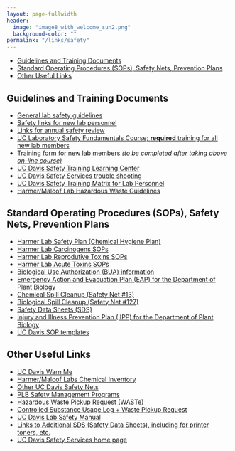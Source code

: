 ```yaml
---
layout: page-fullwidth
header:
  image: "image8_with_welcome_sun2.png"
  background-color: ""
permalink: "/links/safety"
---
```

<div data-magellan-expedition="fixed">
  <ul class="sub-nav">
    <li data-magellan-arrival="General Guidelines and Training Documents"><a href="#guidelines">Guidelines and Training Documents</a></li>
    <li data-magellan-arrival="Plans"><a href="#Plans">Standard Operating Procedures (SOPs), Safety Nets, Prevention Plans</a></li>
    <li data-magellan-arrival="Links"><a href="#Links">Other Useful Links</a></li>
  </ul>
</div>

<h2>Guidelines and Training Documents</h2>
<a name="guidelines"></a>

* [General lab safety guidelines](/links/safety_info/lab_guidelines)
* [Safety links for new lab personnel](/links/safety_info/NewSafety)
* [Links for annual safety review](/links/safety_info/AnnualSafety)
* [UC Laboratory Safety Fundamentals Course; **required** training for all new lab members](https://safetyservices.ucdavis.edu/training/uc-laboratory-safety-fundamentals)
* [Training form for new lab members *(to be completed after taking above on-line course)*](/assets/SiteSpecificSafetyOrientationTrainingNewPersonnel.pdf)
* [UC Davis Safety Training Learning Center](http://lms.ucdavis.edu/)
* [UC Davis Safety Services trouble shooting](http://safetyservices.ucdavis.edu/article/training-getting-started-and-troubleshooting)
* [UC Davis Safety Training Matrix for Lab Personnel](http://safetyservices.ucdavis.edu/sites/default/files/documents/LabPersonnelTrainingMatrix.pdf)
* [Harmer/Maloof Lab Hazardous Waste Guidelines](http://malooflab.phytonetworks.org/wiki/hazardous_waste_guidelines/)

<h2>Standard Operating Procedures (SOPs), Safety Nets, Prevention Plans</h2>
<a name="Plans"></a>

* [Harmer Lab Safety Plan (Chemical Hygiene Plan)](/assets/ChemHygPlanHarmerLab.pdf)
* [Harmer Lab Carcinogens SOPs](/assets/UCDSOPHarmerLabCarcinogens.pdf)
* [Harmer Lab Reprodutive Toxins SOPs](/assets/UCDSOPHarmerLabReproductiveToxins.pdf)
* [Harmer Lab Acute Toxins SOPs](/assets/UCDSOPHarmerLabAcutelyToxic.pdf)
* [Biological Use Authorization (BUA) information](https://safetyservices.ucdavis.edu/article/biological-use-authorization-bua)
* [Emergency Action and Evacuation Plan (EAP) for the Department of Plant Biology](/assets/2019_PLB_EAP.pdf)
* [Chemical Spill Cleanup (Safety Net #13)](https://safetyservices.ucdavis.edu/safetynet/guidelines-chemical-spill-control)
* [Biological Spill Cleanup (Safety Net #127)](https://safetyservices.ucdavis.edu/sites/default/files/SafetyNet%20127b.pdf)
* [Safety Data Sheets (SDS)](https://ehs.ucop.edu/sds/#/)
* [Injury and Illness Prevention Plan (IIPP) for the Department of Plant Biology](http://www-plb.ucdavis.edu/safety/2018%20PLB%20IIPP.pdf)
* [UC Davis SOP templates](https://safetyservices.ucdavis.edu/article/standard-operating-procedure-sop-templates)


<h2>Other Useful Links</h2>
<a name="Links"></a>

* [UC Davis Warn Me](https://warnme.ucdavis.edu/)
* [Harmer/Maloof Labs Chemical Inventory](https://ehs.ucop.edu/chemicals/)
* [Other UC Davis Safety Nets](https://safetyservices.ucdavis.edu)
* [PLB Safety Management Programs](http://www-plb.ucdavis.edu/safety/)
* [Hazardous Waste Pickup Request (WASTe)](https://ehs.ucop.edu/waste/#/home)
* [Controlled Substance Usage Log + Waste Pickup Request](https://safetyapps.ucdavis.edu/ehs/csubstance/usagelog/index.cfm)
* [UC Davis Lab Safety Manual](https://safetyservices.ucdavis.edu/article/laboratory-safety-manual)
* [Links to Additional SDS (Safety Data Sheets), including for printer toners, etc.](https://safetyservices.ucdavis.edu/article/safety-data-sheets)
* [UC Davis Safety Services home page](https://safetyservices.ucdavis.edu)
